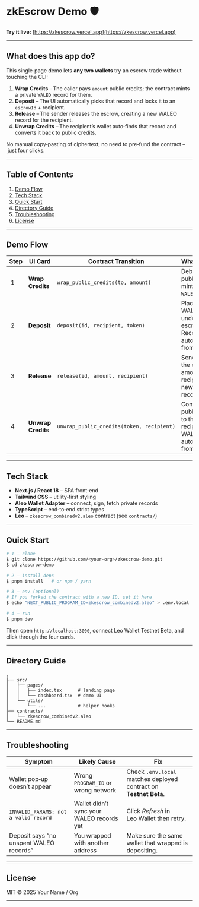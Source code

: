 # zkEscrow Demo 🛡️

**Try it live:** [https://zkescrow.vercel.app](https://zkescrow.vercel.app)

---

## What does this app do?

This single‑page demo lets **any two wallets** try an escrow trade without touching the CLI:

1. **Wrap Credits** – The caller pays `amount` public credits; the contract mints a private `WALEO` record for them.
2. **Deposit** – The UI automatically picks that record and locks it to an `escrowId` + recipient.
3. **Release** – The sender releases the escrow, creating a new WALEO record for the recipient.
4. **Unwrap Credits** – The recipient’s wallet auto‑finds that record and converts it back to public credits.

No manual copy‑pasting of ciphertext, no need to pre‑fund the contract – just four clicks.

---

## Table of Contents

1. [Demo Flow](#demo-flow)
2. [Tech Stack](#tech-stack)
3. [Quick Start](#quick-start)
4. [Directory Guide](#directory-guide)
5. [Troubleshooting](#troubleshooting)
6. [License](#license)

---

## Demo Flow

| Step | UI Card            | Contract Transition                       | What Happens                                                                           |
| ---- | ------------------ | ----------------------------------------- | -------------------------------------------------------------------------------------- |
|  1   | **Wrap Credits**   | `wrap_public_credits(to, amount)`         | Debits caller’s public balance, mints a private `WALEO` record.                        |
|  2   | **Deposit**        | `deposit(id, recipient, token)`           | Places the WALEO record under an escrow ID. Record auto‑selected from wallet.          |
|  3   | **Release**        | `release(id, amount, recipient)`          | Sender moves the escrowed amount to the recipient as a new WALEO record.               |
|  4   | **Unwrap Credits** | `unwrap_public_credits(token, recipient)` | Contract pays public credits to the recipient. WALEO record auto‑selected from wallet. |

---

## Tech Stack

* **Next.js / React 18** – SPA front‑end
* **Tailwind CSS** – utility‑first styling
* **Aleo Wallet Adapter** – connect, sign, fetch private records
* **TypeScript** – end‑to‑end strict types
* **Leo** – `zkescrow_combinedv2.aleo` contract (see `contracts/`)

---

## Quick Start

```bash
# 1 – clone
$ git clone https://github.com/<your‑org>/zkescrow-demo.git
$ cd zkescrow-demo

# 2 – install deps
$ pnpm install   # or npm / yarn

# 3 – env (optional)
# If you forked the contract with a new ID, set it here
$ echo "NEXT_PUBLIC_PROGRAM_ID=zkescrow_combinedv2.aleo" > .env.local

# 4 – run
$ pnpm dev
```

Then open `http://localhost:3000`, connect Leo Wallet Testnet Beta, and click through the four cards.

---

## Directory Guide

```
.
├── src/
│   ├── pages/
│   │   ├── index.tsx      # landing page
│   │   └── dashboard.tsx  # demo UI
│   └── utils/
│       └── ...            # helper hooks
├── contracts/
│   └── zkescrow_combinedv2.aleo
└── README.md
```

---

## Troubleshooting

| Symptom                                 | Likely Cause                              | Fix                                                               |
| --------------------------------------- | ----------------------------------------- | ----------------------------------------------------------------- |
| Wallet pop‑up doesn’t appear            | Wrong `PROGRAM_ID` or wrong network       | Check `.env.local` matches deployed contract on **Testnet Beta**. |
| `INVALID_PARAMS: not a valid record`    | Wallet didn’t sync your WALEO records yet | Click *Refresh* in Leo Wallet then retry.                         |
| Deposit says “no unspent WALEO records” | You wrapped with another address          | Make sure the same wallet that wrapped is depositing.             |

---

## License

MIT © 2025 Your Name / Org

---
